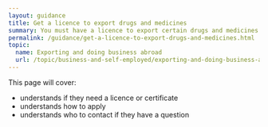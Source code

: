 ```yaml
---
layout: guidance
title: Get a licence to export drugs and medicines
summary: You must have a licence to export certain drugs and medicines.
permalink: /guidance/get-a-licence-to-export-drugs-and-medicines.html
topic:
  name: Exporting and doing business abroad
  url: /topic/business-and-self-employed/exporting-and-doing-business-abroad.html
---
```


This page will cover:

- understands if they need a licence or certificate
- understands how to apply
- understands who to contact if they have a question
